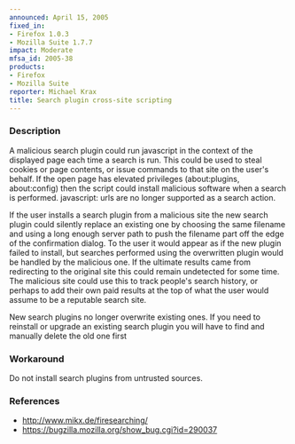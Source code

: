 ```yaml
---
announced: April 15, 2005
fixed_in:
- Firefox 1.0.3
- Mozilla Suite 1.7.7
impact: Moderate
mfsa_id: 2005-38
products:
- Firefox
- Mozilla Suite
reporter: Michael Krax
title: Search plugin cross-site scripting
---
```


<h3>Description</h3>

<p>A malicious search plugin could run javascript in the context of the
displayed page each time a search is run. This could be used to steal
cookies or page contents, or issue commands to that site on the user's
behalf. If the open page has elevated privileges (about:plugins,
about:config) then the script could install malicious software when
a search is performed. javascript: urls are no longer supported as
a search action.</p>

<p>If the user installs a search plugin from a malicious site the
new search plugin could silently replace an existing one by 
choosing the same filename and using a long enough server path to push the
filename part off the edge of the confirmation dialog. To the user it
would appear as if the new plugin failed to install, but searches performed
using the overwritten plugin would be handled by the malicious one. If the
ultimate results came from redirecting to the original site this could
remain undetected for some time. The malicious site could use this to
track people's search history, or perhaps to add their own paid results
at the top of what the user would assume to be a reputable search site.</p>

<p>New search plugins no longer overwrite existing ones. If
you need to reinstall or upgrade an existing search plugin
you will have to find and manually delete the old one first</p>

<h3>Workaround</h3>

<p>Do not install search plugins from untrusted sources.</p>

<h3>References</h3>

<ul>
<li><a class="ex-ref" href="http://www.mikx.de/firesearching/">http://www.mikx.de/firesearching/</a></li>

<li><a href="https://bugzilla.mozilla.org/show_bug.cgi?id=290037">
https://bugzilla.mozilla.org/show_bug.cgi?id=290037</a></li>
</ul>



